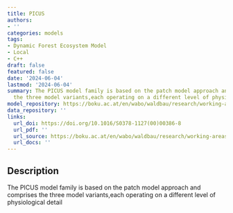 ```yaml
---
title: PICUS
authors:
- ''
categories: models
tags:
- Dynamic Forest Ecosystem Model
- Local
- C++
draft: false
featured: false
date: '2024-06-04'
lastmod: '2024-06-04'
summary: The PICUS model family is based on the patch model approach and comprises
  the three model variants,each operating on a different level of physiological detail
model_repository: https://boku.ac.at/en/wabo/waldbau/research/working-areas/waldoekosystemmodellierung/dynamische-oekosystemmodelle/picus
data_repository: ''
links:
  url_doi: https://doi.org/10.1016/S0378-1127(00)00386-8
  url_pdf: ''
  url_source: https://boku.ac.at/en/wabo/waldbau/research/working-areas/waldoekosystemmodellierung/dynamische-oekosystemmodelle/picus
  url_docs: ''
---
```


## Description

The PICUS model family is based on the patch model approach and comprises the three model variants,each operating on a different level of physiological detail

